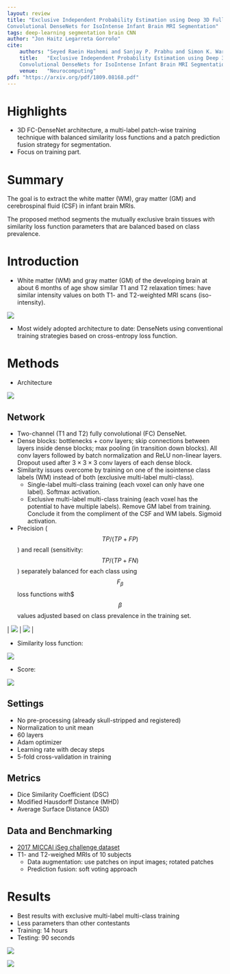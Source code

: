 ```yaml
---
layout: review
title: "Exclusive Independent Probability Estimation using Deep 3D Fully
Convolutional DenseNets for IsoIntense Infant Brain MRI Segmentation"
tags: deep-learning segmentation brain CNN
author: "Jon Haitz Legarreta Gorroño"
cite:
    authors: "Seyed Raein Hashemi and Sanjay P. Prabhu and Simon K. Warfield and Ali Gholipour"
    title:   "Exclusive Independent Probability Estimation using Deep 3D Fully
    Convolutional DenseNets for IsoIntense Infant Brain MRI Segmentation"
    venue:   "Neurocomputing"
pdf: "https://arxiv.org/pdf/1809.08168.pdf"
---
```


# Highlights
- 3D FC-DenseNet architecture, a multi-label patch-wise training technique with
balanced similarity loss functions and a patch prediction fusion strategy for
segmentation.
- Focus on training part.

# Summary
The goal is to extract the white matter (WM), gray matter (GM) and cerebrospinal
fluid (CSF) in infant brain MRIs.

The proposed method segments the mutually exclusive brain tissues with
similarity loss function parameters that are balanced based on class prevalence.

# Introduction
- White matter (WM) and gray matter (GM) of the developing brain at about 6
months of age show similar T1 and T2 relaxation times: have similar intensity
values on both T1- and T2-weighted MRI scans (iso-intensity).

![](/article/images/DenseNetsIsoIntenseInfantMRIBrainSegmentation/T1-Intensity_distribution.jpg)

- Most widely adopted architecture to date: DenseNets using conventional training
strategies based on cross-entropy loss function.

# Methods
- Architecture

![](/article/images/DenseNetsIsoIntenseInfantMRIBrainSegmentation/Architecture.jpg)

## Network
- Two-channel (T1 and T2) fully convolutional (FC) DenseNet.
- Dense blocks: bottlenecks + conv layers; skip connections between layers
inside dense blocks; max pooling (in transition down blocks). All conv layers
followed by batch normalization and ReLU non-linear layers. Dropout used after
$3 × 3 × 3$ conv layers of each dense block.
- Similarity issues overcome by training on one of the isointense class labels
(WM) instead of both (exclusive multi-label multi-class).
  - Single-label multi-class training (each voxel can only have one label).
  Softmax activation.
  - Exclusive multi-label multi-class training (each voxel has the potential to
  have multiple labels). Remove GM label from training. Conclude it from the
  compliment of the CSF and WM labels. Sigmoid activation.
- Precision ($$TP/(TP+FP)$$) and recall (sensitivity: $$TP/(TP+FN)$$) separately
balanced for each class using $$F_{\beta}$$ loss functions with$ $$\beta$$
values adjusted based on class prevalence in the training set.

| ![](/article/images/DenseNetsIsoIntenseInfantMRIBrainSegmentation/Softmax.jpg)
| ![](/article/images/DenseNetsIsoIntenseInfantMRIBrainSegmentation/Sigmoid.jpg) |

- Similarity loss function:

![](/article/images/DenseNetsIsoIntenseInfantMRIBrainSegmentation/LossFunction.jpg)

- Score:

![](/article/images/DenseNetsIsoIntenseInfantMRIBrainSegmentation/ScoreFunction.jpg)

## Settings
- No pre-processing (already skull-stripped and registered)
- Normalization to unit mean
- 60 layers
- Adam optimizer
- Learning rate with decay steps
- 5-fold cross-validation in training

## Metrics
- Dice Similarity Coefficient (DSC)
- Modified Hausdorff Distance (MHD)
- Average Surface Distance (ASD)

## Data and Benchmarking
- [2017 MICCAI iSeg challenge dataset](http://iseg2017.web.unc.edu/download/)
- T1- and T2-weighed MRIs of 10 subjects
  - Data augmentation: use patches on input images; rotated patches
  - Prediction fusion: soft voting approach

# Results
- Best results with exclusive multi-label multi-class training
- Less parameters than other contestants
- Training: 14 hours
- Testing: 90 seconds

![](/article/images/DenseNetsIsoIntenseInfantMRIBrainSegmentation/ResultsTable.jpg)

![](/article/images/DenseNetsIsoIntenseInfantMRIBrainSegmentation/SegmentationResults.jpg)
